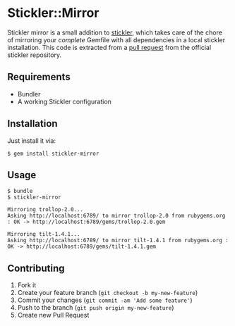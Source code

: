 # Stickler::Mirror

Stickler mirror is a small addition to [stickler](https://github.com/copiousfreetime/stickler),
which takes care of the chore of mirroring your *complete* Gemfile with all dependencies in
a local stickler installation. This code is extracted from a [pull request](https://github.com/copiousfreetime/stickler/issues/28)
from the official stickler repository.


## Requirements

* Bundler
* A working Stickler configuration

## Installation

Just install it via:

    $ gem install stickler-mirror

## Usage

    $ bundle
    $ stickler-mirror

    Mirroring trollop-2.0...
    Asking http://localhost:6789/ to mirror trollop-2.0 from rubygems.org : OK -> http://localhost:6789/gems/trollop-2.0.gem

    Mirroring tilt-1.4.1...
    Asking http://localhost:6789/ to mirror tilt-1.4.1 from rubygems.org : OK -> http://localhost:6789/gems/tilt-1.4.1.gem

## Contributing

1. Fork it
2. Create your feature branch (`git checkout -b my-new-feature`)
3. Commit your changes (`git commit -am 'Add some feature'`)
4. Push to the branch (`git push origin my-new-feature`)
5. Create new Pull Request
